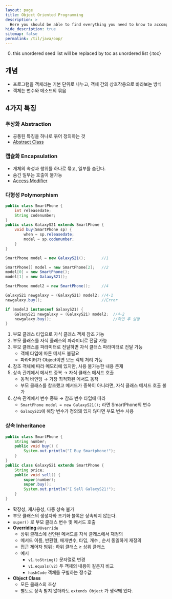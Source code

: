 ```yaml
---
layout: page
title: Object Oriented Programming
description: >
  Here you should be able to find everything you need to know to accomplish the most common tasks when blogging with Hydejack.
hide_description: true
sitemap: false
permalink: /til/java/oop/
---
```

0. this unordered seed list will be replaced by toc as unordered list
{:toc}

## 개념
- 프로그램을 객체라는 기본 단위로 나누고, 객체 간의 상호작용으로 바라보는 방식
- 객체는 변수와 메소드의 묶음

## 4가지 특징
### 추상화 Abstraction
- 공통된 특징을 하나로 묶어 정의하는 것
- [Abstract Class](abstract_class.md)

### 캡슐화 Encapsulation
- 개체의 속성과 행위를 하나로 묶고, 일부를 숨긴다.
- 숨긴 일부는 호출이 불가능
- [Access Modifier](access_modifier.md)

### 다형성 Polymorphism
```java
public class SmartPhone {
	int releasedate;
	String codenumber;
}
public class GalaxyS21 extends SmartPhone {
	void buy(SmartPhone sp) {
		when = sp.releasedate;
		model = sp.codenumber;
	}
}

SmartPhone model = new GalaxyS21();       //1

SmartPhone[] model = new SmartPhone[2];   //2
model[0] = new SmartPhone();
model[1] = new GalaxyS21();

SmartPhone model2 = new SmartPhone();     //4

GalaxyS21 newgalaxy = (GalaxyS21) model2; //4-1
newgalaxy.buy();                          //Error

if (model2 instanceof GalaxyS21) {
	GalaxyS21 newgalaxy = (GalaxyS21) model2;  //4-2
	newgalaxy.buy();                           //확인 후 실행
}
```
1. 부모 클래스 타입으로 자식 클래스 객체 참조 가능
2. 부모 클래스를 자식 클래스의 파라미터로 전달 가능
3. 부모 클래스를 파라미터로 전달하면 자식 클래스 파라미터로 전달 가능
    - 객체 타입에 따른 메서드 불필요
    - 파라미터가 Object이면 모든 객체 처리 가능
4. 참조 객체에 따라 메모리에 있지만, 사용 불가능한 내용 존재
5. 상속 관계에서 메서드 중복 → 자식 클래스 메서드 호출
    - 동적 바인딩 → 가장 최적화된 메서드 동작
    - 부모 클래스를 참조했고 메서드가 중복이 아니라면, 자식 클래스 메서드 호출 불가
7. 상속 관계에서 변수 중복 → 참조 변수 타입에 따라
    - `SmartPhone model = new GalaxyS21();` 라면 SmartPhone의 변수
    - `GalaxyS21`에 해당 변수가 정의돼 있지 않다면 부모 변수 사용

### 상속 Inheritance
```java
public class SmartPhone {
	String number;
	public void buy() {
		System.out.println("I Buy Smartphone!");
	}
}
public class GalaxyS21 extends SmartPhone {
	String price;
	public void sell() {
		super(number);
		super.buy();
		System.out.println("I Sell GalaxyS21!");
	}
}
```
- 확장성, 재사용성, 다중 상속 불가
- 부모 클래스의 생성자와 초기화 블록은 상속되지 않는다.
- `super()` 로 부모 클래스 변수 및 메서드 호출  
- **Overriding** `@Override`
    - 상위 클래스에 선언된 메서드를 자식 클래스에서 재정의
    - 메서드 이름, 반환형, 매개변수, 타입, 개수 , 순서 동일하게 재정의
    - 접근 제어자 범위 : 하위 클래스 ≥ 상위 클래스
    - 예시
        - `v1.toString()` 문자열로 변경
        - `v1.equals(v2)` 두 객체의 내용이 같은지 비교
        - `hashCode` 객체를 구별하는 정수값
- **Object Class**
    - 모든 클래스의 조상
    - 별도로 상속 받지 않더라도 `extends Object` 가 생략돼 있다.
